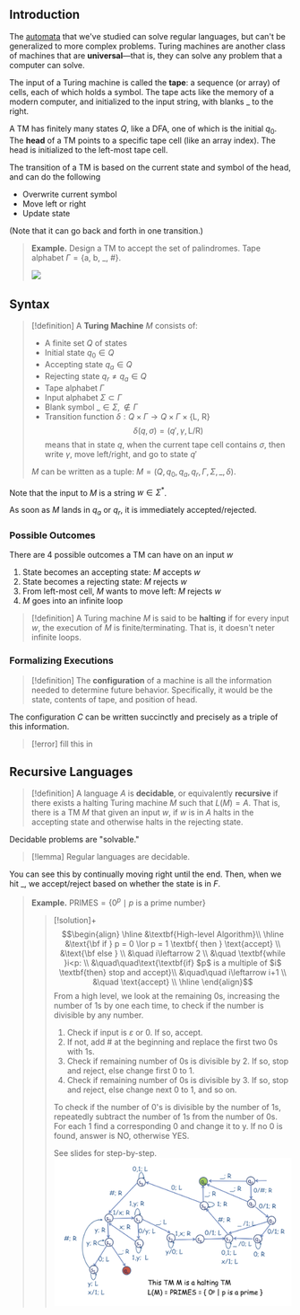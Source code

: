 ## Introduction

The [automata](Deterministic%20Finite%20Automata%20(DFA).md) that we've studied can solve regular languages, but can't be generalized to more complex problems. Turing machines are another class of machines that are **universal**—that is, they can solve any problem that a computer can solve.

The input of a Turing machine is called the **tape**: a sequence (or array) of cells, each of which holds a symbol. The tape acts like the memory of a modern computer, and initialized to the input string, with blanks _ to the right.

A TM has finitely many states $Q$, like a DFA, one of which is the initial $q_0$. The **head** of a TM points to a specific tape cell (like an array index). The head is initialized to the left-most tape cell.

The transition of a TM is based on the current state and symbol of the head, and can do the following
- Overwrite current symbol
- Move left or right
- Update state

(Note that it can go back and forth in one transition.)

>**Example.** Design a TM to accept the set of palindromes. Tape alphabet $\Gamma=\{\text{a, b, \_, \#}\}$.
>
>![](Pasted%20image%2020231005124441.png)

## Syntax

>[!definition]
>A **Turing Machine** $M$ consists of:
>- A finite set $Q$ of states
>- Initial state $q_0 \in Q$
>- Accepting state $q_a \in Q$
>- Rejecting state $q_r\neq q_a \in Q$
>- Tape alphabet $\Gamma$
>- Input alphabet $\Sigma \subset \Gamma$
>- Blank symbol $\_ \in \Sigma, \notin \Gamma$
>- Transition function $\delta: Q\times\Gamma\rightarrow Q\times\Gamma\times\{\text{L, R}\}$
>	$$\delta(q, \sigma)=(q',\gamma,\text{L/R})$$ 
>	means that in state $q$, when the current tape cell contains $\sigma$, then write $\gamma$, move left/right, and go to state $q'$
>
>$M$ can be written as a tuple: $M=(Q, q_0, q_a, q_r, \Gamma, \Sigma, \_, \delta)$. 

Note that the input to $M$ is a string $w\in\Sigma^*$.

As soon as $M$ lands in $q_a$ or $q_r$, it is immediately accepted/rejected.

### Possible Outcomes

There are 4 possible outcomes a TM can have on an input $w$
1. State becomes an accepting state: $M$ accepts $w$
2. State becomes a rejecting state: $M$ rejects $w$
3. From left-most cell, $M$ wants to move left: $M$ rejects $w$
4. $M$ goes into an infinite loop

>[!definition]
>A Turing machine $M$ is said to be **halting** if for every input $w$, the execution of $M$ is finite/terminating. That is, it doesn't neter infinite loops.

### Formalizing Executions

>[!definition]
>The **configuration** of a machine is all the information needed to determine future behavior. Specifically, it would be the state, contents of tape, and position of head.

The configuration $C$ can be written succinctly and precisely as a triple of this information. 

>[!error]
>fill this in
## Recursive Languages

>[!definition]
>A language $A$ is **decidable**, or equivalently **recursive** if there exists a halting Turing machine $M$ such that $L(M)=A$. That is, there is a TM $M$ that given an input $w$, if $w$ is in $A$ halts in the accepting state and otherwise halts in the rejecting state.

Decidable problems are "solvable."

>[!lemma]
>Regular languages are decidable.

You can see this by continually moving right until the end. Then, when we hit $\_$, we accept/reject based on whether the state is in $F$.

>**Example.** $\mathrm{PRIMES}=\{0^p\mid p\text{ is a prime number}\}$
>
>>[!solution]+
>>$$\begin{align}
\hline
&\textbf{High-level Algorithm}\\
\hline
&\text{\bf if } p = 0 \lor p = 1 \textbf{ then } \text{accept} \\
&\text{\bf else } \\
&\quad i\leftarrow 2 \\
&\quad \textbf{while }i<p: \\
&\quad\quad\text{\textbf{if} $p$ is a multiple of $i$ \textbf{then} stop and accept}\\
&\quad\quad i\leftarrow i+1 \\
&\quad \text{accept} \\
\hline
\end{align}$$
>>From a high level, we look at the remaining $0$s, increasing the number of $1$s by one each time, to check if the number is divisible by any number. 
>>
>>1. Check if input is $\varepsilon$ or $0$. If so, accept.
>>2. If not, add $\#$ at the beginning and replace the first two $0$s with $1$s.
>>3. Check if remaining number of $0$s is divisible by 2. If so, stop and reject, else change first $0$ to $1$.
>>4. Check if remaining number of $0$s is divisible by 3. If so, stop and reject, else change next $0$ to $1$, and so on.
>>
>>To check if the number of $0$'s is divisible by the number of $1$s, repeatedly subtract the number of $1$s from the number of $0$s. For each $1$ find a corresponding $0$ and change it to $\mathrm y$. If no $0$ is found, answer is NO, otherwise YES.
>>
>>See slides for step-by-step.
>>![](Pasted%20image%2020231010123447.png)

